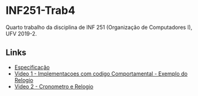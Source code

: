 # INF251-Trab4
Quarto trabalho da disciplina de INF 251 (Organização de Computadores I), UFV 2019-2.

## Links
* [Especificação](https://docs.google.com/presentation/d/e/2PACX-1vSSRiBWJIw1rDK2Is5DLiIiOevT4mNclnYI2wT1jgEouA13z2e_Axodk6aWFydaEShD_AHRnAGIHV3L/pub?start=false&loop=false&delayms=3000#slide=id.p)
* [Video 1 - Implementacoes com codigo Comportamental - Exemplo do Relogio](https://www.youtube.com/watch?v=SxLSpq9KAoo&feature=youtu.be)
* [Video 2 -  Cronometro e Relogio](https://www.youtube.com/watch?v=7Lgu1cTLTs8&feature=youtu.be)
